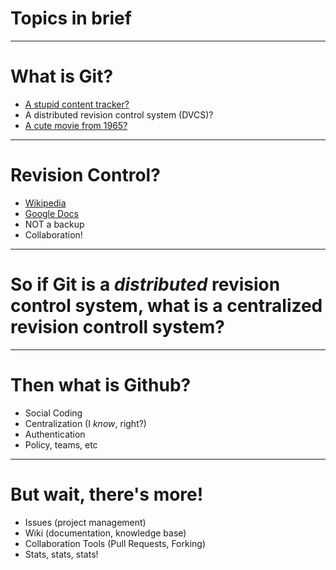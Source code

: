 # Topics in brief

---

# What is Git?
 - [A stupid content tracker?](https://www.kernel.org/pub/software/scm/git/docs/)
 - A distributed revision control system (DVCS)?
 - [A cute movie from 1965?](http://www.imdb.com/title/tt0169953)

---

# Revision Control?

 - [Wikipedia](http://en.wikipedia.org/wiki/Wikipedia:Contributing_to_Wikipedia)
 - [Google Docs](https://support.google.com/docs/answer/190843?rd=1)
 - NOT a backup
 - Collaboration!

---

# So if Git is a *distributed* revision control system, what is a **centralized** revision controll system?

---

# Then what is Github?
 - Social Coding
 - Centralization (I *know*, right?)
 - Authentication
 - Policy, teams, etc

---

# But wait, there's more!

 - Issues (project management)
 - Wiki (documentation, knowledge base)
 - Collaboration Tools (Pull Requests, Forking)
 - Stats, stats, stats!
